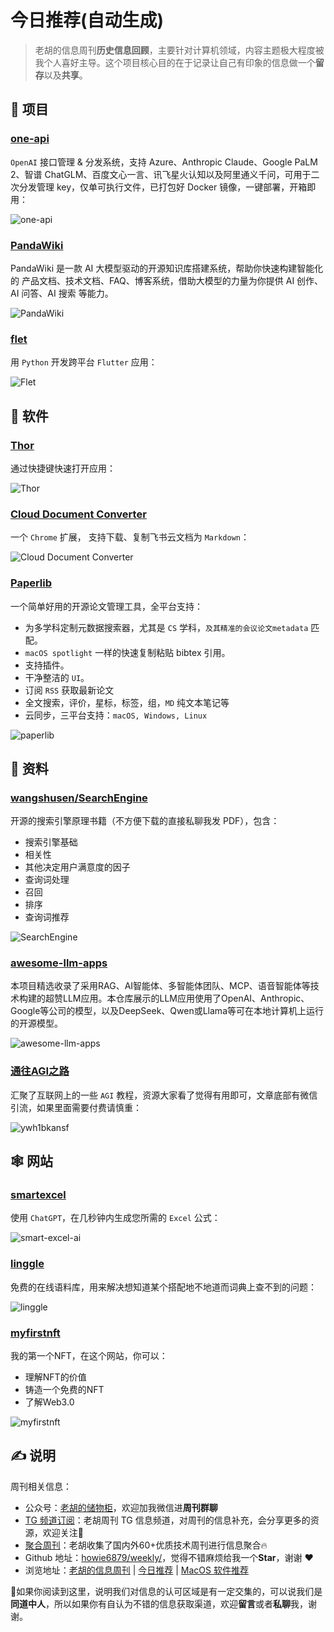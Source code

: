 # 今日推荐(自动生成)

> 老胡的信息周刊**历史信息回顾**，主要针对计算机领域，内容主题极大程度被我个人喜好主导。这个项目核心目的在于记录让自己有印象的信息做一个**留存**以及**共享**。


## 🎯 项目 

### [one-api](https://github.com/songquanpeng/one-api)

`OpenAI` 接口管理 & 分发系统，支持 Azure、Anthropic Claude、Google PaLM 2、智谱 ChatGLM、百度文心一言、讯飞星火认知以及阿里通义千问，可用于二次分发管理 key，仅单可执行文件，已打包好 Docker 镜像，一键部署，开箱即用：

![one-api](https://images-1252557999.file.myqcloud.com/uPic/one-api.png) 

### [PandaWiki](https://github.com/chaitin/PandaWiki)

PandaWiki 是一款 AI 大模型驱动的开源知识库搭建系统，帮助你快速构建智能化的 产品文档、技术文档、FAQ、博客系统，借助大模型的力量为你提供 AI 创作、AI 问答、AI 搜索 等能力。

![PandaWiki](https://images-1252557999.file.myqcloud.com/uPic/8YgiXm.png) 

### [flet](https://github.com/flet-dev/flet)

用 `Python` 开发跨平台 `Flutter` 应用：

![Flet](https://images-1252557999.file.myqcloud.com/uPic/Flet.jpg) 

## 🤖 软件 

### [Thor](https://github.com/gbammc/Thor)

通过快捷键快速打开应用：

![Thor](https://images-1252557999.file.myqcloud.com/uPic/Thor.png) 

### [Cloud Document Converter](https://github.com/lujunji4113/cloud-document-converter/tree/main)

一个 `Chrome` 扩展， 支持下载、复制飞书云文档为 `Markdown`：

![Cloud Document Converter](https://images-1252557999.file.myqcloud.com/uPic/ATwWi4.png) 

### [Paperlib](https://github.com/Future-Scholars/paperlib)

一个简单好用的开源论文管理工具，全平台支持：

- 为多学科定制元数据搜索器，尤其是 `CS` 学科，`及其精准的会议论文metadata` 匹配。
- `macOS spotlight` 一样的快速复制粘贴 bibtex 引用。
- 支持插件。
- 干净整洁的 `UI`。
- 订阅 `RSS` 获取最新论文
- 全文搜索，评价，星标，标签，组，`MD` 纯文本笔记等
- 云同步，三平台支持：`macOS, Windows, Linux`

![paperlib](https://images-1252557999.file.myqcloud.com/uPic/paperlib.png) 

## 👀 资料 

### [wangshusen/SearchEngine](https://github.com/wangshusen/SearchEngine)

开源的搜索引擎原理书籍（不方便下载的直接私聊我发 PDF），包含：

- 搜索引擎基础
- 相关性
- 其他决定用户满意度的因子
- 查询词处理
- 召回
- 排序
- 查询词推荐

![SearchEngine](https://images-1252557999.file.myqcloud.com/uPic/SearchEngine.jpg) 

### [awesome-llm-apps](https://github.com/Shubhamsaboo/awesome-llm-apps)

本项目精选收录了采用RAG、AI智能体、多智能体团队、MCP、语音智能体等技术构建的超赞LLM应用。本仓库展示的LLM应用使用了OpenAI、Anthropic、Google等公司的模型，以及DeepSeek、Qwen或Llama等可在本地计算机上运行的开源模型。

![awesome-llm-apps](https://images-1252557999.file.myqcloud.com/uPic/9pE3fX.png) 

### [通往AGI之路](https://ywh1bkansf.feishu.cn/wiki/QPe5w5g7UisbEkkow8XcDmOpn8e)

汇聚了互联网上的一些 `AGI` 教程，资源大家看了觉得有用即可，文章底部有微信引流，如果里面需要付费请慎重：

![ywh1bkansf](https://images-1252557999.file.myqcloud.com/uPic/ywh1bkansf.jpg) 

## 🕸 网站 

### [smartexcel](https://www.smartexcel.cc/)

使用 `ChatGPT`，在几秒钟内生成您所需的 `Excel` 公式：

![smart-excel-ai](https://images-1252557999.file.myqcloud.com/uPic/smart-excel-ai.jpg) 

### [linggle](https://linggle.com/)

免费的在线语料库，用来解决想知道某个搭配地不地道而词典上查不到的问题：

![linggle](https://images-1252557999.file.myqcloud.com/uPic/linggle.jpg) 

### [myfirstnft](https://myfirstnft.info/)

我的第一个NFT，在这个网站，你可以：

- 理解NFT的价值
- 铸造一个免费的NFT
- 了解Web3.0

![myfirstnft](https://images-1252557999.file.myqcloud.com/uPic/myfirstnft.jpg) 

## ✍️ 说明

周刊相关信息：

- 公众号：[老胡的储物柜](https://images-1252557999.file.myqcloud.com/uPic/ETIbMe.jpg)，欢迎加我微信进**周刊群聊**
- [TG 频道订阅](https://t.me/howie_weekly)：老胡周刊 TG 信息频道，对周刊的信息补充，会分享更多的资源，欢迎关注👏
- [聚合周刊](https://www.fre321.com/weekly)：老胡收集了国内外60+优质技术周刊进行信息聚合🔥
- Github 地址：[howie6879/weekly/](https://github.com/howie6879/weekly/)，觉得不错麻烦给我一个**Star**，谢谢 ❤️
- 浏览地址：[老胡的信息周刊](https://weekly.howie6879.com) | [今日推荐](https://weekly.howie6879.com/recommend/index.html) | [MacOS 软件推荐](https://weekly.howie6879.com/soft/mac.html)

🙌如果你阅读到这里，说明我们对信息的认可区域是有一定交集的，可以说我们是**同道中人**，所以如果你有自认为不错的信息获取渠道，欢迎**留言**或者**私聊**我，谢谢。